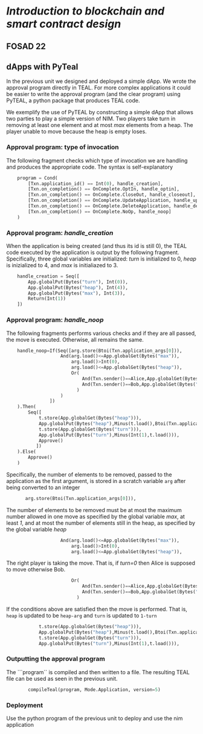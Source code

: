 # *Introduction to blockchain and smart contract design*
## FOSAD 22 ##

## dApps with PyTeal ##


In the previous unit we designed and deployed
a simple dApp. We wrote the approval program directly in TEAL.
For more complex applications it could be easier to write the approval
program (and the clear program) using PyTEAL,
a python package that produces TEAL code.

We exemplify the use of PyTEAL by constructing
a simple dApp that allows two parties to play a simple version of NIM.
Two players take turn in removing at least one element and at most *max* elements from a heap.
The player unable to move because the heap is empty loses.


### Approval program: type of invocation ###
The following fragment checks which type
of invocation we are handling and produces the appropriate code.  The syntax is self-explanatory
```python
    program = Cond(
        [Txn.application_id() == Int(0), handle_creation],
        [Txn.on_completion() == OnComplete.OptIn, handle_optin],
        [Txn.on_completion() == OnComplete.CloseOut, handle_closeout],
        [Txn.on_completion() == OnComplete.UpdateApplication, handle_updateapp],
        [Txn.on_completion() == OnComplete.DeleteApplication, handle_deleteapp],
        [Txn.on_completion() == OnComplete.NoOp, handle_noop]
    )
```

### Approval program: *handle_creation* ###
When the application is being created (and thus its id is still 0),
the TEAL code executed by the application is output by the following fragment.
Specifically, three global variables are initialized: 
*turn* is initialized to 0, 
*heap* is inizialized to 4, and 
*max* is initialiazed to 3.


```python
    handle_creation = Seq([
        App.globalPut(Bytes("turn"), Int(0)),
        App.globalPut(Bytes("heap"), Int(4)),
        App.globalPut(Bytes("max"), Int(3)),
        Return(Int(1))
    ])
```

### Approval program: *handle_noop* ###
The following fragments performs various checks and if they are all passed,
the move is executed. Otherwise, all remains the same.
```python
    handle_noop=If(Seq([arg.store(Btoi(Txn.application_args[0])),
                    And(arg.load()<=App.globalGet(Bytes("max")),
                        arg.load()>Int(0),
                        arg.load()<=App.globalGet(Bytes("heap")),
                        Or(
                            And(Txn.sender()==Alice,App.globalGet(Bytes("turn"))==Int(0)),
                            And(Txn.sender()==Bob,App.globalGet(Bytes("turn"))==Int(1))
                          )
                    )
                ])
    ).Then(
        Seq([
            t.store(App.globalGet(Bytes("heap"))),
            App.globalPut(Bytes("heap"),Minus(t.load(),Btoi(Txn.application_args[0]))),
            t.store(App.globalGet(Bytes("turn"))),
            App.globalPut(Bytes("turn"),Minus(Int(1),t.load())),
            Approve()
           ])
    ).Else(
        Approve()
    )
```
Specifically,
the number of elements to be removed, passed to the application as the first argument, is stored
in a scratch variable ```arg``` after being converted to an integer
```python
       arg.store(Btoi(Txn.application_args[0])),
```
The number of elements to be removed must be
at most the maximum number allowed in one move as specified by the global variable *max*,
at least *1*, and at most the number of elements still in the heap, as specified by
the global variable *heap*

```python
                    And(arg.load()<=App.globalGet(Bytes("max")),
                        arg.load()>Int(0),
                        arg.load()<=App.globalGet(Bytes("heap")),
```

The right player is taking the move. That is, if *turn=0* then Alice is supposed to move
otherwise Bob.

```python
                        Or(
                            And(Txn.sender()==Alice,App.globalGet(Bytes("turn"))==Int(0)),
                            And(Txn.sender()==Bob,App.globalGet(Bytes("turn"))==Int(1))
                          )
```
If the conditions above are satisfied then the move is performed.
That is, ```heap``` is updated to be ```heap-arg``` and
```turn``` is updated to ```1-turn```

```python
            t.store(App.globalGet(Bytes("heap"))),
            App.globalPut(Bytes("heap"),Minus(t.load(),Btoi(Txn.application_args[0]))),
            t.store(App.globalGet(Bytes("turn"))),
            App.globalPut(Bytes("turn"),Minus(Int(1),t.load())),
```

### Outputting the approval program ###
The ```program`` is compiled and then written to a file. The resulting TEAL file can be used
as seen in the previous unit.

```python
        compileTeal(program, Mode.Application, version=5)
```

### Deployment ###
Use the python program of the previous unit to deploy and use the nim application

